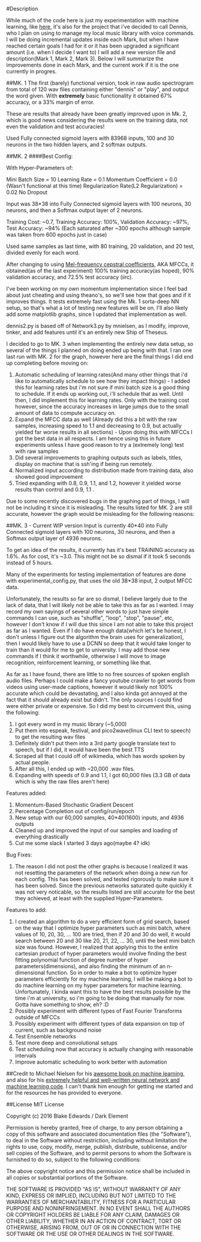 #Description

While much of the code here is just my experimentation with machine learning, like [here](https://github.com/DarkElement75/machine-learning-tinkering), it's also for the project that i've decided to call Dennis, who I plan on using to manage my local music library with voice commands. I will be doing incremental updates inside each Mark, but when I have reached certain goals I had for it or it has been upgraded a significant amount (i.e. when I decide I want to) I will add a new version file and description(Mark 1, Mark 2, Mark 3). Below I will summarize the improvements done in each Mark, and the current work if it is the one currently in progres.

##MK. 1
The first (barely) functional version, took in raw audio spectrogram from total of 120 wav files containing either "dennis" or "play", and output the word given. With **extremely** basic functionality it obtained 67% accuracy, or a 33% margin of error. 

These are results that already have been greatly improved upon in Mk. 2, which is good news considering the results were on the training data, not even the validation and test accuracies!

Used Fully connected sigmoid layers with 83968 inputs, 100 and 30 neurons in the two hidden layers, and 2 softmax outputs.

##MK. 2
####Best Config:

With Hyper-Parameters of:

Mini Batch Size = 10
Learning Rate = 0.1
Momentum Coefficient = 0.0 (Wasn't functional at this time)
Regularization Rate(L2 Regularization) = 0.02
No Dropout

Input was 38*38 into Fully Connected sigmoid layers with 100 neurons, 30 neurons, and then a Softmax output layer of 2 neurons.

Training Cost: ~0.7, Training Accuracy: 100%, Validation Accuracy: ~97%, Test Accuracy: ~94% (Each saturated after ~300 epochs although sample was taken from 600 epochs just in case)

Used same samples as last time, with 80 training, 20 validation, and 20 test, divided evenly for each word.

After changing to using [Mel-frequency cepstral coefficients](https://en.wikipedia.org/wiki/Mel-frequency_cepstrum), AKA MFCCs, it obtained(as of the last experiment) 100% training accuracy(as hoped), 90% validation accuracy, and 72.5% test accuracy (iirc). 

I've been working on my own momentum implementation since I feel bad about just cheating and using theano's, so we'll see how that goes and if it improves things. It tests extremely fast using the Mk. 1 sorta-deep NN setup, so that's what a lot of testing new features will be on. I'll also likely add some matplotlib graphs, since I updated that implementation as well.

dennis2.py is based off of Network3.py by mnielsen, as I modify, improve, tinker, and add features until it's an entirely new Ship of Theseus. 

I decided to go to MK. 3 when implementing the entirely new data setup, so several of the things I planned on doing ended up being with that. I ran one last run with MK. 2 for the graph, however here are the final things I did end up completing before moving on:

1. Automatic scheduling of learning rates(And many other things that i'd like to automatically schedule to see how they impact things) - I added this for learning rates but i'm not sure if mini batch size is a good thing to schedule. If it ends up working out, i'll schedule that as well. Until then, I did implement this for learning rates. Only with the training cost however, since the accuracy increases in large jumps due to the small amount of data to compute accuracy on.
2. Expand the MFCC data as well (Already did this a bit with the raw samples, increasing speed to 1.1 and decreasing to 0.9, but actually yielded far worse results in all sections) - Upon doing this with MFCCs I got the best data in all respects. I am hence using this in future experiments unless I have good reason to try a (extremely long) test with raw samples
3. Did several improvements to graphing outputs such as labels, titles, display on machine that is ssh'ing if being run remotely.
4. Normalized input according to distribution made from training data, also showed good improvement
5. Tried expanding with 0.8, 0.9, 1.1, and 1.2, however it yielded worse results than control and 0.9, 1.1 .

Due to some recently discovered bugs in the graphing part of things, I will not be including it since it is misleading. The results listed for MK. 2 are still accurate, however the graph would be misleading for the following reasons:

##MK. 3 - Current WIP version
Input is currently 40*40 into Fully Connected sigmoid layers with 100 neurons, 30 neurons, and then a Softmax output layer of 4936 neurons.

To get an idea of the results, it currently has it's best TRAINING accuracy as 1.6%. As for cost, it's ~3.0. This might not be so dismal if it took 5 seconds instead of 5 hours.

Many of the experiments for testing implementation of features are done with experimental_config.py, that uses the old 38*38 input, 2 output MFCC data. 

Unfortunately, the results so far are so dismal, I believe largely due to the lack of data, that I will likely not be able to take this as far as I wanted. I may record my own sayings of several other words to just have simple commands I can use, such as "shuffle", "loop", "stop", "pause", etc, however I don't know if I will due this since I am not able to take this project as far as I wanted. Even if I do have enough data(which let's be honest, I don't unless I figure out the algorithm the brain uses for generalization), then I would likely have to use a DCNN so deep that it would take longer to train than it would for me to get to university. I may add those new commands if I think it worthwhile, otherwise I will move to image recognition, reinforcement learning, or something like that.

As far as I have found, there are little to no free sources of spoken english audio files. Perhaps I could make a fancy youtube crawler to get words from videos using user-made captions, however it would likely not 100% accurate which could be devastating, and I also kinda got annoyed at the fact that it should already exist but didn't. The only sources I could find were either private or expensive. So I did my best to circumvent this, using the following:

1. I got every word in my music library (~5,000)
2. Put them into espeak, festival, and pico2wave(linux CLI text to speech) to get the resulting wav files
3. Definitely didn't put them into a 3rd party google translate text to speech, but if I did, it would have been the best TTS
4. Scraped all that I could off of wikimedia, which has words spoken by actual people.
5. After all this, I ended up with ~20,000 .wav files. 
6. Expanding with speeds of 0.9 and 1.1, I got 60,000 files (3.3 GB of data which is why the raw files aren't here)

Features added:
1. Momentum-Based Stochastic Gradient Descent 
2. Percentage Completion out of config/run/epoch
3. New setup with our 60,000 samples, 40*40(1600) inputs, and 4936 outputs
4. Cleaned up and improved the input of our samples and loading of everything drastically
5. Cut me some slack I started 3 days ago(maybe 4? idk)

Bug Fixes:
1. The reason I did not post the other graphs is because I realized it was not resetting the parameters of the network when doing a new run for each config. This has been solved, and tested rigorously to make sure it has been solved. Since the previous networks saturated quite quickly it was not very noticable, so the results listed are still accurate for the best they achieved, at least with the supplied Hyper-Parameters.

Features to add:
1. I created an algorithm to do a very efficient form of grid search, based on the way that I optimize hyper parameters such as mini batch, where values of 10, 20, 30, ... 100 are tried, then if 20 and 30 do well, it would search between 20 and 30 like 20, 21, 22, ... 30, until the best mini batch size was found. However, I realized that applying this to the entire cartesian product of hyper parameters would involve finding the best fitting polynomial function of degree number of hyper parameters(dimensions), and also finding the minimum of an n-dimensional function. So in order to make a bot to optimize hyper parameters efficiently for my machine learning, I will be making a bot to do machine learning on my hyper parameters for machine learning. Unfortunately, I kinda want this to have the best results possible by the time i'm at university, so i'm going to be doing that manually for now. Gotta have something to show, eh? :D
2. Possibly experiment with different types of Fast Fourier Transforms outside of MFCCs
3. Possibly experiment with different types of data expansion on top of current, such as background noise
4. Test Ensemble networks
5. Test more deep and convolutional setups
6. Test scheduling now that accuracy is actually changing with reasonable intervals
7. Improve automatic scheduling to work better with automation


##Credit to Michael Nielsen for his [awesome book on machine learning](http://neuralnetworksanddeeplearning.com/chap1.html), and also for his [extremely helpful and well-written neural network and machine learning code](https://github.com/mnielsen/neural-networks-and-deep-learning/). I can't thank him enough for getting me started and for the resources he has provided to everyone.

##License
MIT License

Copyright (c) 2016 Blake Edwards / Dark Element

Permission is hereby granted, free of charge, to any person obtaining a copy
of this software and associated documentation files (the "Software"), to deal
in the Software without restriction, including without limitation the rights
to use, copy, modify, merge, publish, distribute, sublicense, and/or sell
copies of the Software, and to permit persons to whom the Software is
furnished to do so, subject to the following conditions:

The above copyright notice and this permission notice shall be included in all
copies or substantial portions of the Software.

THE SOFTWARE IS PROVIDED "AS IS", WITHOUT WARRANTY OF ANY KIND, EXPRESS OR
IMPLIED, INCLUDING BUT NOT LIMITED TO THE WARRANTIES OF MERCHANTABILITY,
FITNESS FOR A PARTICULAR PURPOSE AND NONINFRINGEMENT. IN NO EVENT SHALL THE
AUTHORS OR COPYRIGHT HOLDERS BE LIABLE FOR ANY CLAIM, DAMAGES OR OTHER
LIABILITY, WHETHER IN AN ACTION OF CONTRACT, TORT OR OTHERWISE, ARISING FROM,
OUT OF OR IN CONNECTION WITH THE SOFTWARE OR THE USE OR OTHER DEALINGS IN THE
SOFTWARE.
